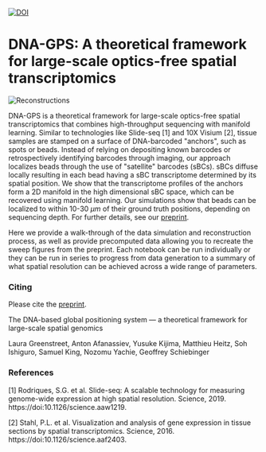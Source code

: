 [![DOI](https://zenodo.org/badge/472558505.svg)](https://zenodo.org/badge/latestdoi/472558505)

# DNA-GPS: A theoretical framework for large-scale optics-free spatial transcriptomics
![Reconstructions](https://github.com/schiebingerlab/GPS-seq/blob/master/aux_files/header.png)

DNA-GPS is a theoretical framework for large-scale optics-free spatial transcriptomics that combines high-throughput sequencing with manifold learning. Similar to technologies like Slide-seq [1] and 10X Visium [2], tissue samples are stamped on a surface of DNA-barcoded "anchors", such as spots or beads. Instead of relying on depositing known barcodes or retrospectively identifying barcodes through imaging, our approach localizes beads through the use of "satellite" barcodes (sBCs). sBCs diffuse locally resulting in each bead having a sBC transcriptome determined by its spatial position. We show that the transcriptome profiles of the anchors form a 2D manifold in the high dimensional sBC space, which can be recovered using manifold learning. Our simulations show that beads can be localized to within 10-30 $\mu m$ of their ground truth positions, depending on sequencing depth. For further details, see our [preprint](https://www.biorxiv.org/content/10.1101/2022.03.22.485380v2).


Here we provide a walk-through of the data simulation and reconstruction process, as well as provide precomputed data allowing you to recreate the sweep figures from the preprint. Each notebook can be run individually or they can be run in series to progress from data generation to a summary of what spatial resolution can be achieved across a wide range of parameters.

### Citing
Please cite the [preprint](https://www.biorxiv.org/content/10.1101/2022.03.22.485380v2).

The DNA-based global positioning system — a theoretical framework for large-scale spatial genomics

Laura Greenstreet, Anton Afanassiev, Yusuke Kijima, Matthieu Heitz, Soh Ishiguro, Samuel King, Nozomu Yachie, Geoffrey Schiebinger

### References
[1] Rodriques, S.G. et al. Slide-seq: A scalable technology for measuring genome-wide expression at high spatial resolution. Science, 2019. https://doi:10.1126/science.aaw1219.

[2] Stahl, P.L. et al. Visualization and analysis of gene expression in tissue sections by spatial transcriptomics. Science, 2016. https://doi:10.1126/science.aaf2403.

